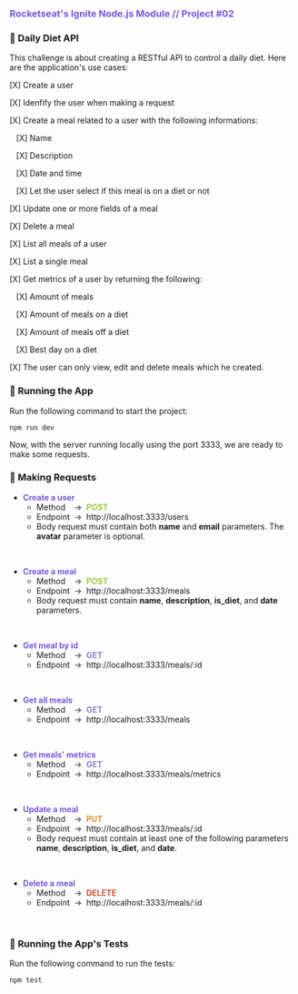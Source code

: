### <span style="color:#7758E1">Rocketseat's Ignite Node.js Module // Project #02</span>

### 🚀 Daily Diet API

This challenge is about creating a RESTful API to control a daily diet. Here are the application's use cases:

[X] Create a user

[X] Idenfify the user when making a request

[X] Create a meal related to a user with the following informations: 

&nbsp;&nbsp;&nbsp;[X] Name 

&nbsp;&nbsp;&nbsp;[X] Description

&nbsp;&nbsp;&nbsp;[X] Date and time

&nbsp;&nbsp;&nbsp;[X] Let the user select if this meal is on a diet or not

[X] Update one or more fields of a meal

[X] Delete a meal

[X] List all meals of a user

[X] List a single meal

[X] Get metrics of a user by returning the following:

&nbsp;&nbsp;&nbsp;[X] Amount of meals

&nbsp;&nbsp;&nbsp;[X] Amount of meals on a diet

&nbsp;&nbsp;&nbsp;[X] Amount of meals off a diet

&nbsp;&nbsp;&nbsp;[X] Best day on a diet

[X] The user can only view, edit and delete meals which he created.

### 🎯 Running the App

Run the following command to start the project:

<code>npm run dev</code>

Now, with the server running locally using the port 3333, we are ready to make some requests.

### 🛜 Making Requests

* **<span style="color:#7758E1">Create a user</span>**
  * Method &nbsp; &nbsp;→&nbsp; **<span style="color:#98CC41">POST</span>**
  * Endpoint &nbsp;→&nbsp; http://localhost:3333/users
  * Body request must contain both **name** and **email** parameters. The **avatar** parameter is optional.
<br>

* **<span style="color:#7758E1">Create a meal</span>**
  * Method &nbsp; &nbsp;→&nbsp; **<span style="color:#98CC41">POST</span>**
  * Endpoint &nbsp;→&nbsp; http://localhost:3333/meals
  * Body request must contain **name**, **description**, **is_diet**, and **date** parameters.
<br>

* **<span style="color:#7758E1">Get meal by id</span>**
  * Method &nbsp; &nbsp;→&nbsp; **<span style="color:#8C82C7">GET</span>**
  * Endpoint &nbsp;→&nbsp; http://localhost:3333/meals/:id
<br>

* **<span style="color:#7758E1">Get all meals</span>**
  * Method &nbsp; &nbsp;→&nbsp; **<span style="color:#8C82C7">GET</span>**
  * Endpoint &nbsp;→&nbsp; http://localhost:3333/meals
<br>

* **<span style="color:#7758E1">Get meals' metrics</span>**
  * Method &nbsp; &nbsp;→&nbsp; **<span style="color:#8C82C7">GET</span>**
  * Endpoint &nbsp;→&nbsp; http://localhost:3333/meals/metrics
<br>

* **<span style="color:#7758E1">Update a meal</span>**
  * Method &nbsp; &nbsp;→&nbsp; **<span style="color:#DF9331">PUT</span>**
  * Endpoint &nbsp;→&nbsp; http://localhost:3333/meals/:id
  * Body request must contain at least one of the following parameters **name**, **description**, **is_diet**, and **date**.
<br>

* **<span style="color:#7758E1">Delete a meal</span>**
  * Method &nbsp; &nbsp;→&nbsp; **<span style="color:#CE5337">DELETE</span>**
  * Endpoint &nbsp;→&nbsp; http://localhost:3333/meals/:id
<br>

### 🧪 Running the App's Tests

Run the following command to run the tests:

<code>npm test</code>

